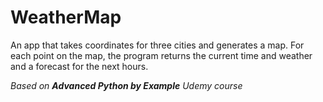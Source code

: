 # WeatherMap

An app that takes coordinates for three cities and generates a map. 
For each point on the map, the program returns the current time and weather and a forecast for the next hours.

*Based on **Advanced Python by Example** Udemy course*

